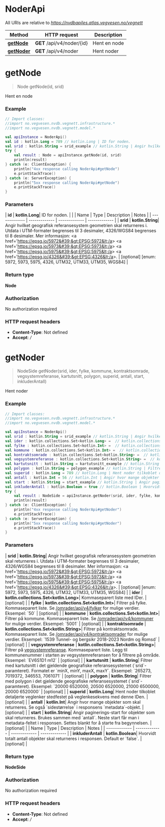 # NoderApi

All URIs are relative to *https://nvdbapiles.atlas.vegvesen.no/vegnett*

| Method                               | HTTP request               | Description  |
| ------------------------------------ | -------------------------- | ------------ |
| [**getNode**](NoderApi.md#getNode)   | **GET** /api/v4/noder/{id} | Hent en node |
| [**getNoder**](NoderApi.md#getNoder) | **GET** /api/v4/noder      | Hent noder   |

<a id="getNode"></a>

# **getNode**

> Node getNode(id, srid)

Hent en node

### Example

```kotlin
// Import classes:
//import no.vegvesen.nvdb.vegnett.infrastructure.*
//import no.vegvesen.nvdb.vegnett.model.*

val apiInstance = NoderApi()
val id : kotlin.Long = 789 // kotlin.Long | ID for noden.
val srid : kotlin.String = srid_example // kotlin.String | Angir hvilket geografisk referansesystem geometrien skal returneres i. Utdata i UTM-formater begrenses til 3 desimaler, 4326/WGS84 begrenses til 8 desimaler. Mer informasjon: <a href='https://epsg.io/5972'>EPSG:5972</a> <a href='https://epsg.io/5973'>EPSG:5973</a> <a href='https://epsg.io/5975'>EPSG:5975</a> <a href='https://epsg.io/4326'>EPSG:4326</a>.
try {
    val result : Node = apiInstance.getNode(id, srid)
    println(result)
} catch (e: ClientException) {
    println("4xx response calling NoderApi#getNode")
    e.printStackTrace()
} catch (e: ServerException) {
    println("5xx response calling NoderApi#getNode")
    e.printStackTrace()
}
```

### Parameters

| **id** | **kotlin.Long**| ID for noden. | |
| Name | Type | Description | Notes |
| ------------- | ------------- | ------------- | ------------- |
| **srid** | **kotlin.String**| Angir hvilket geografisk referansesystem geometrien skal returneres i. Utdata i UTM-formater begrenses til 3 desimaler, 4326/WGS84 begrenses til 8 desimaler. Mer informasjon: &lt;a href&#x3D;&#39;https://epsg.io/5972&#39;&gt;EPSG:5972&lt;/a&gt; &lt;a href&#x3D;&#39;https://epsg.io/5973&#39;&gt;EPSG:5973&lt;/a&gt; &lt;a href&#x3D;&#39;https://epsg.io/5975&#39;&gt;EPSG:5975&lt;/a&gt; &lt;a href&#x3D;&#39;https://epsg.io/4326&#39;&gt;EPSG:4326&lt;/a&gt;. | [optional] [enum: 5972, 5973, 5975, 4326, UTM32, UTM33, UTM35, WGS84] |

### Return type

**Node**

### Authorization

No authorization required

### HTTP request headers

- **Content-Type**: Not defined
- **Accept**: _/_

<a id="getNoder"></a>

# **getNoder**

> NodeSide getNoder(srid, ider, fylke, kommune, kontraktsomrade, vegsystemreferanse, kartutsnitt, polygon, superid, antall, start, inkluderAntall)

Hent noder

### Example

```kotlin
// Import classes:
//import no.vegvesen.nvdb.vegnett.infrastructure.*
//import no.vegvesen.nvdb.vegnett.model.*

val apiInstance = NoderApi()
val srid : kotlin.String = srid_example // kotlin.String | Angir hvilket geografisk referansesystem geometrien skal returneres i. Utdata i UTM-formater begrenses til 3 desimaler, 4326/WGS84 begrenses til 8 desimaler. Mer informasjon: <a href='https://epsg.io/5972'>EPSG:5972</a> <a href='https://epsg.io/5973'>EPSG:5973</a> <a href='https://epsg.io/5975'>EPSG:5975</a> <a href='https://epsg.io/4326'>EPSG:4326</a>.
val ider : kotlin.collections.Set<kotlin.Long> =  // kotlin.collections.Set<kotlin.Long> | Kommaseparert liste med IDer.
val fylke : kotlin.collections.Set<kotlin.Int> =  // kotlin.collections.Set<kotlin.Int> | Filtrer på fylke. Kommaseparert liste. Se [/omrader/api/v4/fylker](https://nvdbapiles.atlas.vegvesen.no/webjars/swagger-ui/index.html?urls.primaryName=Omr%C3%A5der) for mulige verdier.  Eksempel: `50`
val kommune : kotlin.collections.Set<kotlin.Int> =  // kotlin.collections.Set<kotlin.Int> | Filtrer på kommune. Kommaseparert liste. Se [/omrader/api/v4/kommuner](https://nvdbapiles.atlas.vegvesen.no/webjars/swagger-ui/index.html?urls.primaryName=Omr%C3%A5der) for mulige verdier.  Eksempel: `5001`
val kontraktsomrade : kotlin.collections.Set<kotlin.String> =  // kotlin.collections.Set<kotlin.String> | Filtrer på kontraktsomrade. Kommaseparert liste. Se [/omrader/api/v4/kontraktsomrader](https://nvdbapiles.atlas.vegvesen.no/webjars/swagger-ui/index.html?urls.primaryName=Omr%C3%A5der) for mulige verdier.  Eksempel: `1539 Tunnel- og bergsikr 2018-2023 Nordm og Romsd`
val vegsystemreferanse : kotlin.collections.Set<kotlin.String> =  // kotlin.collections.Set<kotlin.String> | Filtrer på [vegsystemreferanse](https://nvdbapiles-v3.atlas.vegvesen.no/dokumentasjon/#vegsystemreferanse). Kommaseparert liste. Legg til kommunenummer i starten av vegsystemreferansen for å filtrere på område.  Eksempel: `EV6S1D1 m12`
val kartutsnitt : kotlin.String = kartutsnitt_example // kotlin.String | Filtrer med kartutsnitt i det gjeldende geografiske referansesystemet (`srid`-paramteret). Formatet er `minX, minY, maxX, maxY`.  Eksempel: `265273, 7019372, 346553, 7061071`
val polygon : kotlin.String = polygon_example // kotlin.String | Filtrer med polygon i det gjeldende geografiske referansesystemet (`srid`-paramteret).  Eksempel: `20000 6520000, 20500 6520000, 21000 6500000, 20000 6520000`
val superid : kotlin.Long = 789 // kotlin.Long | Hent noder tilkoblet detaljerte veglenker stedfestet på veglenkesekvens med denne IDen.
val antall : kotlin.Int = 56 // kotlin.Int | Angir hvor mange objekter som skal returneres. Se også `sidestørrelse` i responsens `metadata`-objekt.
val start : kotlin.String = start_example // kotlin.String | Angir paginerings-start for objekter som skal returneres. Brukes sammen med `antall`. Neste start får man i metadata-feltet i responsen. Settes blankt for å starte fra begynnelsen.
val inkluderAntall : kotlin.Boolean = true // kotlin.Boolean | Hvorvidt totalt antall objekter skal returneres i responsen. Default er `false`.
try {
    val result : NodeSide = apiInstance.getNoder(srid, ider, fylke, kommune, kontraktsomrade, vegsystemreferanse, kartutsnitt, polygon, superid, antall, start, inkluderAntall)
    println(result)
} catch (e: ClientException) {
    println("4xx response calling NoderApi#getNoder")
    e.printStackTrace()
} catch (e: ServerException) {
    println("5xx response calling NoderApi#getNoder")
    e.printStackTrace()
}
```

### Parameters

| **srid** | **kotlin.String**| Angir hvilket geografisk referansesystem geometrien skal returneres i. Utdata i UTM-formater begrenses til 3 desimaler, 4326/WGS84 begrenses til 8 desimaler. Mer informasjon: &lt;a href&#x3D;&#39;https://epsg.io/5972&#39;&gt;EPSG:5972&lt;/a&gt; &lt;a href&#x3D;&#39;https://epsg.io/5973&#39;&gt;EPSG:5973&lt;/a&gt; &lt;a href&#x3D;&#39;https://epsg.io/5975&#39;&gt;EPSG:5975&lt;/a&gt; &lt;a href&#x3D;&#39;https://epsg.io/4326&#39;&gt;EPSG:4326&lt;/a&gt;. | [optional] [enum: 5972, 5973, 5975, 4326, UTM32, UTM33, UTM35, WGS84] |
| **ider** | **kotlin.collections.Set&lt;kotlin.Long&gt;**| Kommaseparert liste med IDer. | [optional] |
| **fylke** | **kotlin.collections.Set&lt;kotlin.Int&gt;**| Filtrer på fylke. Kommaseparert liste. Se [/omrader/api/v4/fylker](https://nvdbapiles.atlas.vegvesen.no/webjars/swagger-ui/index.html?urls.primaryName=Omr%C3%A5der) for mulige verdier. Eksempel: &#x60;50&#x60; | [optional] |
| **kommune** | **kotlin.collections.Set&lt;kotlin.Int&gt;**| Filtrer på kommune. Kommaseparert liste. Se [/omrader/api/v4/kommuner](https://nvdbapiles.atlas.vegvesen.no/webjars/swagger-ui/index.html?urls.primaryName=Omr%C3%A5der) for mulige verdier. Eksempel: &#x60;5001&#x60; | [optional] |
| **kontraktsomrade** | **kotlin.collections.Set&lt;kotlin.String&gt;**| Filtrer på kontraktsomrade. Kommaseparert liste. Se [/omrader/api/v4/kontraktsomrader](https://nvdbapiles.atlas.vegvesen.no/webjars/swagger-ui/index.html?urls.primaryName=Omr%C3%A5der) for mulige verdier. Eksempel: &#x60;1539 Tunnel- og bergsikr 2018-2023 Nordm og Romsd&#x60; | [optional] |
| **vegsystemreferanse** | **kotlin.collections.Set&lt;kotlin.String&gt;**| Filtrer på [vegsystemreferanse](https://nvdbapiles-v3.atlas.vegvesen.no/dokumentasjon/#vegsystemreferanse). Kommaseparert liste. Legg til kommunenummer i starten av vegsystemreferansen for å filtrere på område. Eksempel: &#x60;EV6S1D1 m12&#x60; | [optional] |
| **kartutsnitt** | **kotlin.String**| Filtrer med kartutsnitt i det gjeldende geografiske referansesystemet (&#x60;srid&#x60;-paramteret). Formatet er &#x60;minX, minY, maxX, maxY&#x60;. Eksempel: &#x60;265273, 7019372, 346553, 7061071&#x60; | [optional] |
| **polygon** | **kotlin.String**| Filtrer med polygon i det gjeldende geografiske referansesystemet (&#x60;srid&#x60;-paramteret). Eksempel: &#x60;20000 6520000, 20500 6520000, 21000 6500000, 20000 6520000&#x60; | [optional] |
| **superid** | **kotlin.Long**| Hent noder tilkoblet detaljerte veglenker stedfestet på veglenkesekvens med denne IDen. | [optional] |
| **antall** | **kotlin.Int**| Angir hvor mange objekter som skal returneres. Se også &#x60;sidestørrelse&#x60; i responsens &#x60;metadata&#x60;-objekt. | [optional] |
| **start** | **kotlin.String**| Angir paginerings-start for objekter som skal returneres. Brukes sammen med &#x60;antall&#x60;. Neste start får man i metadata-feltet i responsen. Settes blankt for å starte fra begynnelsen. | [optional] |
| Name | Type | Description | Notes |
| ------------- | ------------- | ------------- | ------------- |
| **inkluderAntall** | **kotlin.Boolean**| Hvorvidt totalt antall objekter skal returneres i responsen. Default er &#x60;false&#x60;. | [optional] |

### Return type

**NodeSide**

### Authorization

No authorization required

### HTTP request headers

- **Content-Type**: Not defined
- **Accept**: _/_
